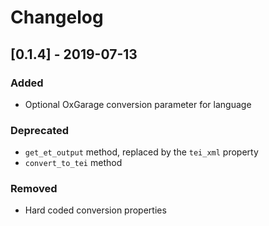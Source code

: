 # Changelog

## [0.1.4] - 2019-07-13

### Added
- Optional OxGarage conversion parameter for language

### Deprecated
- `get_et_output` method, replaced by the `tei_xml` property
- `convert_to_tei` method

### Removed
- Hard coded conversion properties
